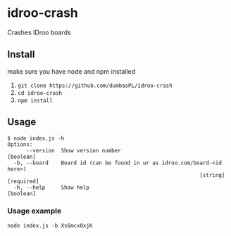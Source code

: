 # idroo-crash
Crashes IDroo boards

## Install
make sure you have node and npm installed
1. `git clone https://github.com/dumbasPL/idroo-crash`
2. `cd idroo-crash`
3. `npm install`

## Usage
```
$ node index.js -h
Options:
      --version  Show version number                                   [boolean]
  -b, --board    Board id (can be found in ur as idroo.com/board-<id here>)
                                                             [string] [required]
  -h, --help     Show help                                             [boolean]
```
### Usage example
`node index.js -b Xs6mcx0xjK`
